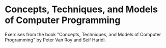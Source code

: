 # Concepts, Techniques, and Models of Computer Programming

Exercises from the book "Concepts, Techniques, and Models of Computer Programming" by Peter Van Roy and Seif Haridi.
